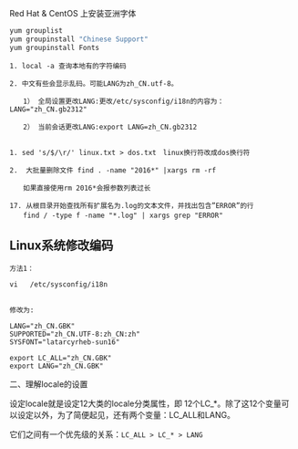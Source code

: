  Red Hat & CentOS 上安装亚洲字体

```bash
yum grouplist
yum groupinstall "Chinese Support"
yum groupinstall Fonts
```
```
1. local -a 查询本地有的字符编码

2. 中文有些会显示乱码。可能LANG为zh_CN.utf-8。

　　1） 全局设置更改LANG:更改/etc/sysconfig/i18n的内容为：LANG="zh_CN.gb2312"

　　2） 当前会话更改LANG:export LANG=zh_CN.gb2312


1. sed 's/$/\r/' linux.txt > dos.txt　linux换行符改成dos换行符

2.  大批量删除文件 find . -name "2016*" |xargs rm -rf 

　　如果直接使用rm 2016*会报参数列表过长

17. 从根目录开始查找所有扩展名为.log的文本文件，并找出包含”ERROR”的行
　　find / -type f -name "*.log" | xargs grep "ERROR"
```


## Linux系统修改编码

```
方法1：

vi   /etc/sysconfig/i18n


修改为:

LANG="zh_CN.GBK"
SUPPORTED="zh_CN.UTF-8:zh_CN:zh"
SYSFONT="latarcyrheb-sun16"

export LC_ALL="zh_CN.GBK"
export LANG="zh_CN.GBK"
```
 
二、理解locale的设置

设定locale就是设定12大类的locale分类属性，即 12个LC_*。除了这12个变量可以设定以外，为了简便起见，还有两个变量：LC_ALL和LANG。

它们之间有一个优先级的关系：`LC_ALL > LC_* > LANG`
